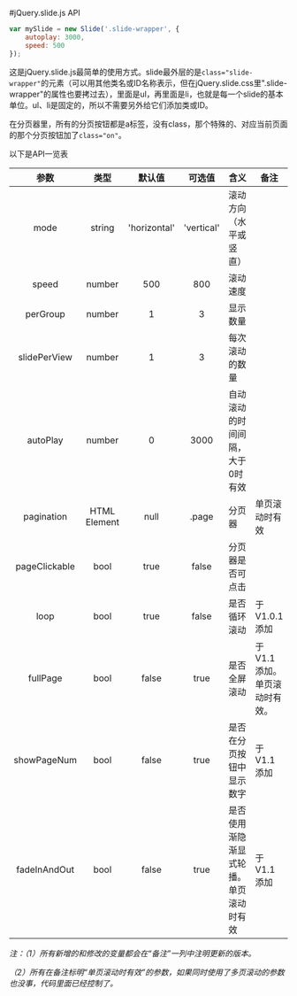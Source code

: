 #jQuery.slide.js API

```javascript
var mySlide = new Slide('.slide-wrapper', {
	autoplay: 3000,
	speed: 500
});
```

这是jQuery.slide.js最简单的使用方式。slide最外层的是`class="slide-wrapper"`的元素（可以用其他类名或ID名称表示，但在jQuery.slide.css里".slide-wrapper"的属性也要拷过去），里面是ul，再里面是li，也就是每一个slide的基本单位。ul、li是固定的，所以不需要另外给它们添加类或ID。

在分页器里，所有的分页按钮都是a标签，没有class，那个特殊的、对应当前页面的那个分页按钮加了`class="on"`。

以下是API一览表

| 参数 | 类型 | 默认值 | 可选值 | 含义 | 备注
| :----: | :----: | :----: | :----: | ----- | ----- |
| mode | string | 'horizontal' | 'vertical' | 滚动方向（水平或竖直）| |
| speed | number | 500 | 800 | 滚动速度 | |
| perGroup | number | 1 | 3 | 显示数量 | |
| slidePerView | number | 1 | 3 | 每次滚动的数量 | |
| autoPlay | number | 0 | 3000 |自动滚动的时间间隔，大于0时有效 | |
| pagination | HTML Element | null | .page | 分页器 | 单页滚动时有效 |
| pageClickable | bool | true | false | 分页器是否可点击 | |
| loop | bool | true | false | 是否循环滚动 | 于V1.0.1添加 |
| fullPage | bool | false | true | 是否全屏滚动 | 于V1.1添加。单页滚动时有效。 |
| showPageNum | bool | false | true | 是否在分页按钮中显示数字 | 于V1.1添加 |
| fadeInAndOut | bool | false | true | 是否使用渐隐渐显式轮播。单页滚动时有效 | 于V1.1添加 |
_注：（1）所有新增的和修改的变量都会在“备注”一列中注明更新的版本。_

_（2）所有在备注标明“单页滚动时有效”的参数，如果同时使用了多页滚动的参数也没事，代码里面已经控制了。_